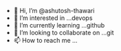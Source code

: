 - 👋 Hi, I’m @ashutosh-thawari
- 👀 I’m interested in ...devops
- 🌱 I’m currently learning ...github
- 💞️ I’m looking to collaborate on ...git
- 📫 How to reach me ...

<!---
ashutosh-thawari/ashutosh-thawari is a ✨ special ✨ repository because its `README.md` (this file) appears on your GitHub profile.
You can click the Preview link to take a look at your changes.
--->
